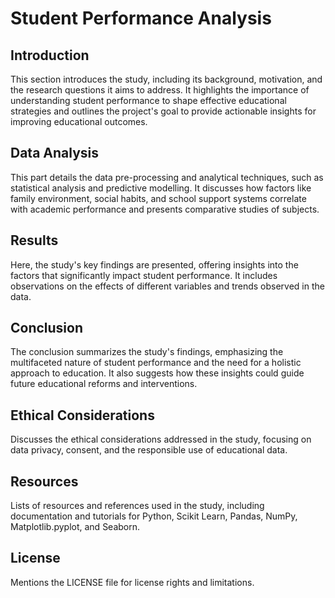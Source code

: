 # Student Performance Analysis

## Introduction

This section introduces the study, including its background, motivation, and the research questions it aims to address. It highlights the importance of understanding student performance to shape effective educational strategies and outlines the project's goal to provide actionable insights for improving educational outcomes.

## Data Analysis

This part details the data pre-processing and analytical techniques, such as statistical analysis and predictive modelling. It discusses how factors like family environment, social habits, and school support systems correlate with academic performance and presents comparative studies of subjects.

## Results

Here, the study's key findings are presented, offering insights into the factors that significantly impact student performance. It includes observations on the effects of different variables and trends observed in the data.

## Conclusion

The conclusion summarizes the study's findings, emphasizing the multifaceted nature of student performance and the need for a holistic approach to education. It also suggests how these insights could guide future educational reforms and interventions.

## Ethical Considerations

Discusses the ethical considerations addressed in the study, focusing on data privacy, consent, and the responsible use of educational data.

## Resources

Lists of resources and references used in the study, including documentation and tutorials for Python, Scikit Learn, Pandas, NumPy, Matplotlib.pyplot, and Seaborn.

## License

Mentions the LICENSE file for license rights and limitations.

